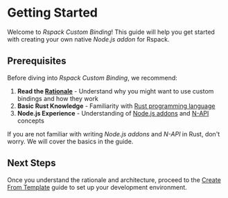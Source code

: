 # Getting Started

Welcome to _Rspack Custom Binding_! This guide will help you get started with creating your own native _Node.js addon_ for Rspack.

## Prerequisites

Before diving into _Rspack Custom Binding_, we recommend:

1. **Read the [Rationale](./rationale.md)** - Understand why you might want to use custom bindings and how they work
2. **Basic Rust Knowledge** - Familiarity with [Rust programming language](https://www.rust-lang.org/learn)
3. **Node.js Experience** - Understanding of [Node.js addons](https://nodejs.org/api/addons.html) and [N-API](https://nodejs.org/api/n-api.html) concepts

If you are not familiar with writing _Node.js addons_ and _N-API_ in Rust, don't worry. We will cover the basics in the guide.

## Next Steps

Once you understand the rationale and architecture, proceed to the [Create From Template](./create-from-template.md) guide to set up your development environment.
